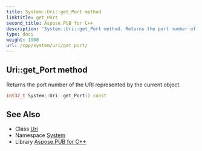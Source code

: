 ```yaml
---
title: System::Uri::get_Port method
linktitle: get_Port
second_title: Aspose.PUB for C++
description: 'System::Uri::get_Port method. Returns the port number of the URI represented by the current object in C++.'
type: docs
weight: 1900
url: /cpp/system/uri/get_port/
---
```

## Uri::get_Port method


Returns the port number of the URI represented by the current object.

```cpp
int32_t System::Uri::get_Port() const
```

## See Also

* Class [Uri](../)
* Namespace [System](../../)
* Library [Aspose.PUB for C++](../../../)

